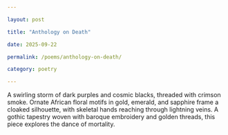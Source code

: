 ```yaml
---

layout: post

title: "Anthology on Death"

date: 2025-09-22

permalink: /poems/anthology-on-death/

category: poetry

---
```


A swirling storm of dark purples and cosmic blacks, threaded with crimson smoke. Ornate African floral motifs in gold, emerald, and sapphire frame a cloaked silhouette, with skeletal hands reaching through lightning veins. A gothic tapestry woven with baroque embroidery and golden threads, this piece explores the dance of mortality.

